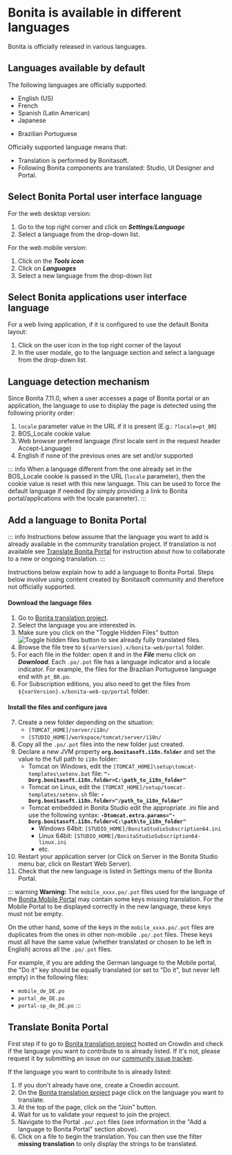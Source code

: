 # Bonita is available in different languages

Bonita is officially released in various languages.

## Languages available by default

The following languages are officially supported:

- English (US)
- French
- Spanish (Latin American)
- Japanese
* Brazilian Portuguese

Officially supported language means that:

- Translation is performed by Bonitasoft.
- Following Bonita components are translated: Studio, UI Designer and Portal.

## Select Bonita Portal user interface language

For the web desktop version:

1. Go to the top right corner and click on _**Settings**_/_**Language**_
2. Select a language from the drop-down list.

For the web mobile version:

1. Click on the _**Tools icon**_
2. Click on _**Languages**_
3. Select a new language from the drop-down list

## Select Bonita applications user interface language

For a web living application, if it is configured to use the default Bonita layout:
1. Click on the user icon in the top right corner of the layout
1. In the user modale, go to the language section and select a language from the drop-down list.

## Language detection mechanism

Since Bonita 7.11.0, when a user accesses a page of Bonita portal or an application, the language to use to display the page is detected using the following priority order:  
1. `locale` parameter value in the URL if it is present (E.g.: `?locale=pt_BR`)
1. BOS_Locale cookie value
1. Web browser prefered language (first locale sent in the request header Accept-Language)
1. English if none of the previous ones are set and/or supported

::: info
When a language different from the one already set in the BOS_Locale cookie is passed in the URL (`locale` parameter), then the cookie value is reset with this new language.
This can be used to force the default language if needed (by simply providing a link to Bonita portal/applications with the locale parameter).
:::

## Add a language to Bonita Portal

::: info
Instructions below assume that the language you want to add is already available in the community translation project. If translation is not available see [Translate Bonita Portal](#Translate_BonitaB_PM_Portal) for instruction about how to collaborate to a new or ongoing translation.
:::

Instructions below explain how to add a language to Bonita Portal. Steps below involve using content created by Bonitasoft community and therefore not officially supported.

#### Download the language files

1. Go to [Bonita translation project](http://translate.bonitasoft.org/).
2. Select the language you are interested in.
3. Make sure you click on the "Toggle Hidden Files" button ![Toggle hidden files button](images/crowdin_toggle_hidden_files.png) to see already fully translated files.
4. Browse the file tree to `${varVersion}.x/bonita-web/portal` folder.
5. For each file in the folder: open it and in the **_File_** menu click on **_Download_**. Each `.po/.pot` file has a language indicator and a locale indicator. For example, the files for the Brazilian Portuguese language end with `pt_BR.po`.
6. For Subscription editions, you also need to get the files from `${varVersion}.x/bonita-web-sp/portal` folder.

#### Install the files and configure java

7. Create a new folder depending on the situation:
   - `[TOMCAT_HOME]/server/i18n/`   
   - `[STUDIO_HOME]/workspace/tomcat/server/i18n/`
8. Copy all the `.po/.pot` files into the new folder just created.
9. Declare a new JVM property **`org.bonitasoft.i18n.folder`** and set the value to the full path to `i18n` folder:
   - Tomcat on Windows, edit the `[TOMCAT_HOME]\setup\tomcat-templates\setenv.bat` file: **`"-Dorg.bonitasoft.i18n.folder=C:\path_to_i18n_folder"`**
   - Tomcat on Linux, edit the `[TOMCAT_HOME]/setup/tomcat-templates/setenv.sh` file: **`-Dorg.bonitasoft.i18n.folder="/path_to_i18n_folder"`**   
   - Tomcat embedded in Bonita Studio edit the appropriate .ini file and use the following syntax: **`-Dtomcat.extra.params="-Dorg.bonitasoft.i18n.folder=C:\path\to_i18n_folder"`**
     - Windows 64bit: `[STUDIO_HOME]/BonitaStudioSubscription64.ini`
     - Linux 64bit: `[STUDIO_HOME]/BonitaStudioSubscription64-linux.ini`
     - etc.
10. Restart your application server (or Click on Server in the Bonita Studio menu bar, click on Restart Web Server).
11. Check that the new language is listed in Settings menu of the Bonita Portal.

::: warning
**Warning:** The `mobile_xxxx.po/.pot` files used for the language of the [Bonita Mobile Portal](https://documentation.bonitasoft.com/bonita/7.4/mobile-portal) may contain some keys missing translation. For the Mobile Portal to be displayed correctly in the new language, these keys must not be empty.

On the other hand, some of the keys in the `mobile_xxxx.po/.pot` files are duplicates from the ones in other non-mobile `.po/.pot` files. These keys must all have the same value (whether translated or chosen to be left in English) across all the `.po/.pot` files.

For example, if you are adding the German language to the Mobile portal, the "Do it" key should be equally translated (or set to "Do it", but never left empty) in the following files:

- `mobile_de_DE.po`
- `portal_de_DE.po`
- `portal-sp_de_DE.po`
  :::

<a id="Translate_BonitaB_PM_Portal" />

## Translate Bonita Portal

First step if to go to [Bonita translation project](http://translate.bonitasoft.org/) hosted on Crowdin and check if the language you want to contribute to is already listed. If it's not, please request it by submitting an issue on our [community issue tracker](https://bonita.atlassian.net).

If the language you want to contribute to is already listed:

1. If you don't already have one, create a Crowdin account.
2. On the [Bonita translation project](http://translate.bonitasoft.org/) page click on the language you want to translate.
3. At the top of the page, click on the "Join" button.
4. Wait for us to validate your request to join the project.
5. Navigate to the Portal `.po/.pot` files (see information in the "Add a language to Bonita Portal" section above).
6. Click on a file to begin the translation. You can then use the filter **missing translation** to only display the strings to be translated.
